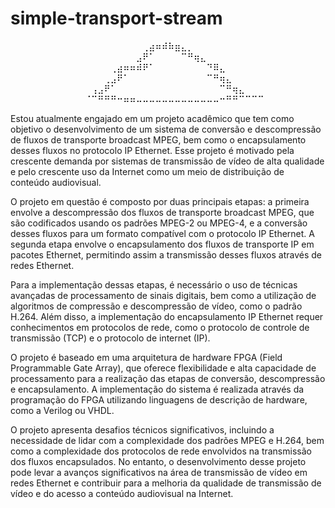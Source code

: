 # simple-transport-stream

<p align="center">
⠀⠀⠀⠀⠀⠀⠀⠀⠀⠀⠀⠀⢀⣴⠶⠾⠷⣶⣄⡀⠀⠀⠀⠀⠀⠀⠀⠀⠀⠀⠀⠀
⠀⠀⠀⠀⠀⠀⠀⠀⠀⠀⠀⣠⠟⠁⠀⠀⠀⠀⠉⠛⢶⣄⠀⠀⠀⠀⠀⠀⠀⠀⠀⠀
⠀⠀⠀⠀⠀⠀⢀⣴⠶⠶⠾⠟⠁⠀⠀⠀⠀⠀⠀⠀⠀⠙⠿⣄⠀⠀⠀⠀⠀⠀
⠀⠀⠀⠀⢀⣠⠟⠁⠀⠀⠀⠀⠀⠀⠀⠀⠀⠀⠀⠀⠉⠛⢶⣄⠀⠀⠀⠀
⠀⠀⢠⣠⠟⠁⠀⠀⠀⠀⠀⠀⠀⠀⠀⠀⠀⠀⠀⠀⠀⠀⠉⠛⢶⣄⠀⠀
⠀⠀⠈⠉⠛⠛⠛⠒⠶⠶⠤⠤⠤⠤⠤⠤⠤⠤⠤⠤⠤⠤⠤⠒⠛⠛⠉⠉⠉⠉
</p>

 Estou atualmente engajado em um projeto acadêmico que tem como objetivo o desenvolvimento de um sistema de conversão e descompressão de fluxos de transporte broadcast MPEG, bem como o encapsulamento desses fluxos no protocolo IP Ethernet. Esse projeto é motivado pela crescente demanda por sistemas de transmissão de vídeo de alta qualidade e pelo crescente uso da Internet como um meio de distribuição de conteúdo audiovisual.

O projeto em questão é composto por duas principais etapas: a primeira envolve a descompressão dos fluxos de transporte broadcast MPEG, que são codificados usando os padrões MPEG-2 ou MPEG-4, e a conversão desses fluxos para um formato compatível com o protocolo IP Ethernet. A segunda etapa envolve o encapsulamento dos fluxos de transporte IP em pacotes Ethernet, permitindo assim a transmissão desses fluxos através de redes Ethernet.

Para a implementação dessas etapas, é necessário o uso de técnicas avançadas de processamento de sinais digitais, bem como a utilização de algoritmos de compressão e descompressão de vídeo, como o padrão H.264. Além disso, a implementação do encapsulamento IP Ethernet requer conhecimentos em protocolos de rede, como o protocolo de controle de transmissão (TCP) e o protocolo de internet (IP).

O projeto é baseado em uma arquitetura de hardware FPGA (Field Programmable Gate Array), que oferece flexibilidade e alta capacidade de processamento para a realização das etapas de conversão, descompressão e encapsulamento. A implementação do sistema é realizada através da programação do FPGA utilizando linguagens de descrição de hardware, como a Verilog ou VHDL.

O projeto apresenta desafios técnicos significativos, incluindo a necessidade de lidar com a complexidade dos padrões MPEG e H.264, bem como a complexidade dos protocolos de rede envolvidos na transmissão dos fluxos encapsulados. No entanto, o desenvolvimento desse projeto pode levar a avanços significativos na área de transmissão de vídeo em redes Ethernet e contribuir para a melhoria da qualidade de transmissão de vídeo e do acesso a conteúdo audiovisual na Internet.
